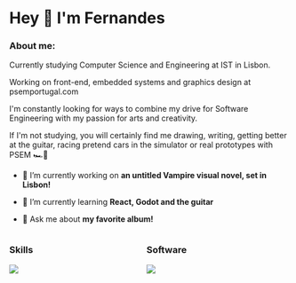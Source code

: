 # Hey 👋 I'm Fernandes

### About me: 
<p>Currently studying Computer Science and Engineering at IST in Lisbon.</p>
<p>Working on front-end, embedded systems and graphics design at <a "href="https://psemportugal.com">psemportugal.com</a></p>
<p>I'm constantly looking for ways to combine my drive for Software Engineering with my passion for arts and creativity.</p>
<p>If I'm not studying, you will certainly find me drawing, writing, getting better at the guitar, racing pretend cars in the simulator or real prototypes with PSEM 🏎️💨</p>
<p></p>

- 🔭 I’m currently working on **an untitled Vampire visual novel, set in Lisbon!**

- 🌱 I’m currently learning **React, Godot and the guitar**

- 💬 Ask me about **my favorite album!**

<div align="center">
  <div align="left" style="display: flex; alignitems="flex-start">
    <div style="width: 48%; display: inline-block; margin-right: 1%;">
    <h3>Skills</h3>
      <a href="https://skillicons.dev">
        <img src="https://skillicons.dev/icons?i=python,c,java,js,html,css,linux,git&perline=4" />
      </a>
    </div>
    <div style=""width: 48%; display: inline-block;" >
    <h3>Software</h3>
      <a href="https://skillicons.dev">
        <img src="https://skillicons.dev/icons?i=vscode,vim,ps,pr,au,ai,figma,ableton&perline=4">
      </a>
    </div>
  </div>

</div>
<!--
**Scuffedwrldwide/Scuffedwrldwide** is a ✨ _special_ ✨ repository because its `README.md` (this file) appears on your GitHub profile.

Here are some ideas to get you started:

- 🔭 I’m currently working on ...
- 🌱 I’m currently learning ...
- 👯 I’m looking to collaborate on ...
- 🤔 I’m looking for help with ...
- 💬 Ask me about ...
- 📫 How to reach me: ...
- 😄 Pronouns: ...
- ⚡ Fun fact: ...
-->
